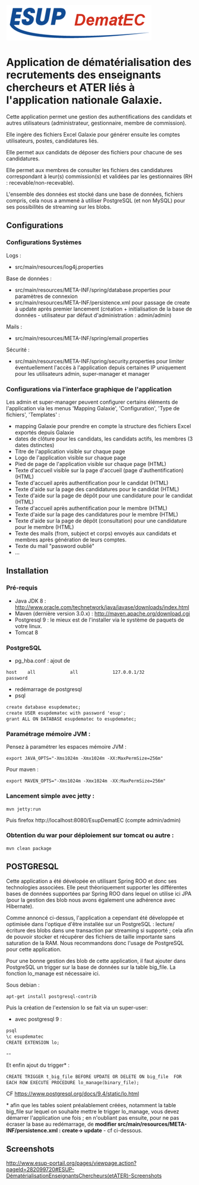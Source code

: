 ![EsupDematEC](https://github.com/EsupPortail/esup-dematec/raw/master/src/main/webapp/images/logo-esup-dematec.png)

Application de dématérialisation des recrutements des enseignants chercheurs et ATER liés à l'application nationale Galaxie.
============================

Cette application permet une gestion des authentifications des candidats et autres utilisateurs (administrateur, gestionnaire, membre de commission).

Elle ingère des fichiers Excel Galaxie pour générer ensuite les comptes utilisateurs, postes, candidatures liés.

Elle permet aux candidats de déposer des fichiers pour chacune de ses candidatures.

Elle permet aux membres de consulter les fichiers des candidatures correspondant à leur(s) commission(s) et validées par les gestionnaires (RH : recevable/non-recevable).

L'ensemble des données est stocké dans une base de données, fichiers compris, cela nous a ammené à utiliser PostgreSQL (et non MySQL) pour ses possibilités de streaming sur les blobs. 


## Configurations 

### Configurations Systèmes

Logs : 
* src/main/resources/log4j.properties

Base de données : 
* src/main/resources/META-INF/spring/database.properties pour paramètres de connexion
* src/main/resources/META-INF/persistence.xml pour passage de create à update après premier lancement (création + initialisation de la base de données - utilisateur par défaut d'administration : admin/admin)

Mails : 
* src/main/resources/META-INF/spring/email.properties

Sécurité : 
* src/main/resources/META-INF/spring/security.properties pour limiter éventuellement l'accès à l'application depuis certaines IP uniquement pour les utilisateurs admin, super-manager et manager


### Configurations via l'interface graphique de l'application

Les admin et super-manager peuvent configurer certains éléments de l'application via les menus 'Mapping Galaxie', 'Configuration', 'Type de fichiers', 'Templates' :
* mapping Galaxie pour prendre en compte la structure des fichiers Excel exportés depuis Galaxie
* dates de clôture pour les candidats, les candidats actifs, les membres (3 dates dstinctes)
* Titre de l'application visible sur chaque page
* Logo de l'application visible sur chaque page
* Pied de page de l'application visible sur chaque page (HTML)
* Texte d'accueil visible sur la page d'accueil (page d'authentification) (HTML)
* Texte d'accueil après authentification pour le candidat (HTML)
* Texte d'aide sur la page des candidatures pour le candidat (HTML)
* Texte d'aide sur la page de dépôt pour une candidature pour le candidat (HTML)
* Texte d'accueil après authentification pour le membre (HTML)
* Texte d'aide sur la page des candidatures pour le membre (HTML)
* Texte d'aide sur la page de dépôt (consultation) pour une candidature pour le membre (HTML)
* Texte des mails (from, subject et corps) envoyés aux candidats et membres après génération de leurs comptes.
* Texte du mail "password oublié"
* ...

## Installation 

### Pré-requis
* Java JDK 8 :  http://www.oracle.com/technetwork/java/javase/downloads/index.html
* Maven (dernière version 3.0.x) : http://maven.apache.org/download.cgi
* Postgresql 9 : le mieux est de l'installer via le système de paquets de votre linux.
* Tomcat 8

### PostgreSQL
* pg_hba.conf : ajout de 

``` 
host    all             all             127.0.0.1/32            password
``` 

* redémarrage de postgresql
* psql

```
create database esupdematec;
create USER esupdematec with password 'esup';
grant ALL ON DATABASE esupdematec to esupdematec;
```

### Paramétrage mémoire JVM :

Pensez à paramétrer les espaces mémoire JVM : 
```
export JAVA_OPTS="-Xms1024m -Xmx1024m -XX:MaxPermSize=256m"
```

Pour maven :
```
export MAVEN_OPTS="-Xms1024m -Xmx1024m -XX:MaxPermSize=256m"
```

### Lancement simple avec jetty :
```
mvn jetty:run
```
Puis firefox http://localhost:8080/EsupDematEC (compte admin/admin)


### Obtention du war pour déploiement sur tomcat ou autre :
```
mvn clean package
```



## POSTGRESQL

Cette application a été dévelopée en utilisant Spring ROO et donc ses technologies associées.
Elle peut théoriquement supporter les différentes bases de données supportées par Spring ROO dans lequel on utilise ici JPA (pour la gestion des blob nous avons également une adhérence avec Hibernate).

Comme annoncé ci-dessus, l'application a cependant été développée et optimisée dans l'optique d'être installée sur un PostgreSQL : lecture/écriture des blobs dans une transaction par streaming si supporté ; cela afin de pouvoir stocker et récupérer des fichiers de taille importante sans saturation de la RAM.
Nous recommandons donc l'usage de PostgreSQL pour cette application.

Pour une bonne gestion des blob de cette application, il faut ajouter dans PostgreSQL un trigger sur la base de données sur la table big_file.
La fonction lo_manage est nécessaire ici.

Sous debian : 
```
apt-get install postgresql-contrib
```

Puis la création de l'extension lo se fait via un super-user:

* avec postgresql 9 :
```
psql
\c esupdematec
CREATE EXTENSION lo;
```
--

Et enfin ajout du trigger* : 
```
CREATE TRIGGER t_big_file BEFORE UPDATE OR DELETE ON big_file  FOR EACH ROW EXECUTE PROCEDURE lo_manage(binary_file);
```

CF https://www.postgresql.org/docs/9.4/static/lo.html

\* afin que les tables soient préalablement créées, notamment la table big_file sur lequel on souhaite mettre le trigger lo_manage, vous devez démarrer l'application une fois ; en n'oubliant pas ensuite, pour ne pas écraser la base au redémarrage, de __modifier src/main/resources/META-INF/persistence.xml : create-> update__ - cf ci-dessous.



## Screenshots
http://www.esup-portail.org/pages/viewpage.action?pageId=282099720#ESUP-DématérialisationEnseignantsChercheurs(etATER)-Screenshots

